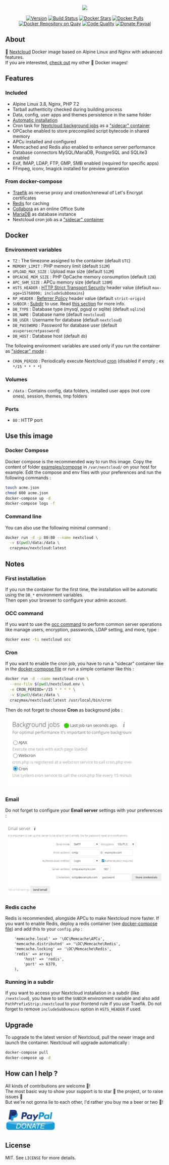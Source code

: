 <p align="center"><a href="https://github.com/crazy-max/docker-nextcloud" target="_blank"><img height="128"src="https://raw.githubusercontent.com/crazy-max/docker-nextcloud/master/.res/docker-nextcloud.jpg"></a></p>

<p align="center">
  <a href="https://microbadger.com/images/crazymax/nextcloud"><img src="https://images.microbadger.com/badges/version/crazymax/nextcloud.svg?style=flat-square" alt="Version"></a>
  <a href="https://travis-ci.org/crazy-max/docker-nextcloud"><img src="https://img.shields.io/travis/crazy-max/docker-nextcloud/master.svg?style=flat-square" alt="Build Status"></a>
  <a href="https://hub.docker.com/r/crazymax/nextcloud/"><img src="https://img.shields.io/docker/stars/crazymax/nextcloud.svg?style=flat-square" alt="Docker Stars"></a>
  <a href="https://hub.docker.com/r/crazymax/nextcloud/"><img src="https://img.shields.io/docker/pulls/crazymax/nextcloud.svg?style=flat-square" alt="Docker Pulls"></a>
  <a href="https://quay.io/repository/crazymax/nextcloud"><img src="https://quay.io/repository/crazymax/nextcloud/status?style=flat-square" alt="Docker Repository on Quay"></a>
  <a href="https://www.codacy.com/app/crazy-max/docker-nextcloud"><img src="https://img.shields.io/codacy/grade/75facc60bb824db0a6d4692a6ed8fd97.svg?style=flat-square" alt="Code Quality"></a>
  <a href="https://www.paypal.com/cgi-bin/webscr?cmd=_s-xclick&hosted_button_id=ADCA2SNLJ9FW4"><img src="https://img.shields.io/badge/donate-paypal-7057ff.svg?style=flat-square" alt="Donate Paypal"></a>
</p>

## About

🐳 [Nextcloud](https://nextcloud.com) Docker image based on Alpine Linux and Nginx with advanced features.<br />
If you are interested, [check out](https://hub.docker.com/r/crazymax/) my other 🐳 Docker images!

## Features

### Included

* Alpine Linux 3.8, Nginx, PHP 7.2
* Tarball authenticity checked during building process
* Data, config, user apps and themes persistence in the same folder
* [Automatic installation](https://docs.nextcloud.com/server/stable/admin_manual/configuration_server/automatic_configuration.html)
* Cron task for [Nextcloud background jobs](https://docs.nextcloud.com/server/stable/admin_manual/configuration_server/background_jobs_configuration.html#cron) as a ["sidecar" container](#cron)
* OPCache enabled to store precompiled script bytecode in shared memory
* APCu installed and configured
* Memcached and Redis also enabled to enhance server performance
* Database connectors MySQL/MariaDB, PostgreSQL and SQLite3 enabled
* Exif, IMAP, LDAP, FTP, GMP, SMB enabled (required for specific apps)
* FFmpeg, iconv, Imagick installed for preview generation

### From docker-compose

* [Traefik](https://github.com/containous/traefik-library-image) as reverse proxy and creation/renewal of Let's Encrypt certificates
* [Redis](https://github.com/docker-library/redis) for caching
* [Collabora](https://github.com/CollaboraOnline/Docker-CODE) as an online Office Suite
* [MariaDB](https://github.com/docker-library/mariadb) as database instance
* Nextcloud cron job as a ["sidecar" container](#cron)

## Docker

### Environment variables

* `TZ` : The timezone assigned to the container (default `UTC`)
* `MEMORY_LIMIT` : PHP memory limit (default `512M`)
* `UPLOAD_MAX_SIZE` : Upload max size (default `512M`)
* `OPCACHE_MEM_SIZE` : PHP OpCache memory consumption (default `128`)
* `APC_SHM_SIZE` : APCu memory size (default `128M`)
* `HSTS_HEADER` : [HTTP Strict Transport Security](https://docs.nextcloud.com/server/stable/admin_manual/configuration_server/harden_server.html?highlight=harden#enable-http-strict-transport-security) header value (default `max-age=15768000; includeSubDomains`)
* `RP_HEADER` : [Referrer Policy](https://www.w3.org/TR/referrer-policy/) header value (default `strict-origin`)
* `SUBDIR` : [Subdir](https://docs.nextcloud.com/server/stable/admin_manual/installation/nginx.html#nextcloud-in-a-subdir-of-nginx) to use. Read [this section](#running-in-a-subdir) for more info.
* `DB_TYPE` : Database type (mysql, pgsql or sqlite) (default `sqlite`)
* `DB_NAME` : Database name (default `nextcloud`)
* `DB_USER` : Username for database (default `nextcloud`)
* `DB_PASSWORD` : Password for database user (default `asupersecretpassword`)
* `DB_HOST` : Database host (default `db`)

The following environment variables are used only if you run the container as ["sidecar" mode](#cron) :

* `CRON_PERIOD` : Periodically execute Nextcloud [cron](https://docs.nextcloud.com/server/stable/admin_manual/configuration_server/background_jobs_configuration.html#cron) (disabled if empty ; ex `*/15 * * * *`)

### Volumes

* `/data` : Contains config, data folders, installed user apps (not core ones), session, themes, tmp folders

### Ports

* `80` : HTTP port

## Use this image

### Docker Compose

Docker compose is the recommended way to run this image. Copy the content of folder [examples/compose](examples/compose) in `/var/nextcloud/` on your host for example. Edit the compose and env files with your preferences and run the following commands :

```bash
touch acme.json
chmod 600 acme.json
docker-compose up -d
docker-compose logs -f
```

### Command line

You can also use the following minimal command :

```bash
docker run -d -p 80:80 --name nextcloud \
  -v $(pwd)/data:/data \
  crazymax/nextcloud:latest
```

## Notes

### First installation

If you run the container for the first time, the installation will be automatic using the `DB_*` environment variables.<br />
Then open your browser to configure your admin account.

### OCC command

If you want to use the [occ command](https://docs.nextcloud.com/server/stable/admin_manual/configuration_server/occ_command.html) to perform common server operations like manage users, encryption, passwords, LDAP setting, and more, type :

```bash
docker exec -ti nextcloud occ
```

### Cron

If you want to enable the cron job, you have to run a "sidecar" container like in the [docker-compose file](examples/compose/docker-compose.yml) or run a simple container like this :

```bash
docker run -d --name nextcloud-cron \
  --env-file $(pwd)/nextcloud.env \
  -e CRON_PERIOD=*/15 * * * * \
  -v $(pwd)/data:/data \
  crazymax/nextcloud:latest /usr/local/bin/cron
```

Then do not forget to choose **Cron** as background jobs :

![Background jobs](.res/background-jobs.png)

### Email

Do not forget to configure your **Email server** settings with your preferences :

![Email server](.res/email-server-config.png)

### Redis cache

Redis is recommended, alongside APCu to make Nextcloud more faster.
If you want to enable Redis, deploy a redis container (see [docker-compose file](examples/compose/docker-compose.yml)) and add this to your `config.php` :

```
    'memcache.local' => '\OC\Memcache\APCu',
    'memcache.distributed' => '\OC\Memcache\Redis',
    'memcache.locking' => '\OC\Memcache\Redis',
    'redis' => array(
        'host' => 'redis',
        'port' => 6379,
    ),
```

### Running in a subdir

If you want to access your Nextcloud installation in a subdir (like `/nextcloud`), you have to set the `SUBDIR` environment variable and also add `PathPrefixStrip:/nextcloud` to your frontend rule if you use Traefik. Do not forget to remove `includeSubDomains` option in `HSTS_HEADER` if used.

## Upgrade

To upgrade to the latest version of Nextcloud, pull the newer image and launch the container. Nextcloud will upgrade automatically :

```bash
docker-compose pull
docker-compose up -d
```

## How can I help ?

All kinds of contributions are welcome :raised_hands:!<br />
The most basic way to show your support is to star :star2: the project, or to raise issues :speech_balloon:<br />
But we're not gonna lie to each other, I'd rather you buy me a beer or two :beers:!

[![Paypal](.res/paypal.png)](https://www.paypal.com/cgi-bin/webscr?cmd=_s-xclick&hosted_button_id=ADCA2SNLJ9FW4)

## License

MIT. See `LICENSE` for more details.
